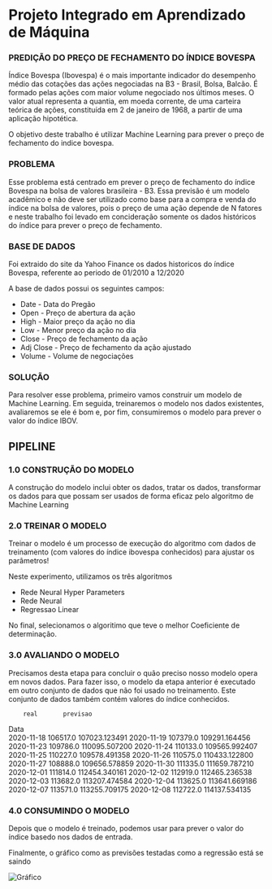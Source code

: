 # Projeto Integrado em Aprendizado de Máquina

### PREDIÇÃO DO PREÇO DE FECHAMENTO DO ÍNDICE BOVESPA

Índice Bovespa (Ibovespa) é o mais importante indicador do desempenho médio das cotações das ações negociadas na B3 - Brasil, Bolsa, Balcão. É formado pelas ações com maior volume negociado nos últimos meses. O valor atual representa a quantia, em moeda corrente, de uma carteira teórica de ações, constituída em 2 de janeiro de 1968, a partir de uma aplicação hipotética.


O objetivo deste trabalho é utilizar Machine Learning para prever o preço de fechamento do indice bovespa.

### PROBLEMA

Esse problema está centrado em prever o preço de fechamento do índice Bovespa na bolsa de valores brasileira - B3.
Essa previsão é um modelo acadêmico e não deve ser utilizado como base para a compra e venda do índice na bolsa de valores, pois o preço de uma ação
depende de N fatores e neste trabalho foi levado em concideração somente os dados históricos do índice para prever o preço de fechamento.

### BASE DE DADOS

Foi extraido do site da Yahoo Finance os dados historicos do índice Bovespa, referente ao periodo de 01/2010 a 12/2020

A base de dados possui os seguintes campos:


<ul>
  <li>Date - Data do Pregão</li>
  <li>Open - Preço de abertura da ação</li>
  <li>High - Maior preço da ação no dia</li>
  <li>Low  - Menor preço da ação no dia </li>
  <li>Close - Preço de fechamento da ação</li>
  <li>Adj Close - Preço de fechamento da ação ajustado</li>
  <li>Volume - Volume de negociações</li>
</ul>


### SOLUÇÃO

Para resolver esse problema, primeiro vamos construir um modelo de Machine Learning. Em seguida, treinaremos o modelo nos dados existentes, avaliaremos se ele é bom e, por fim, consumiremos o modelo para prever o valor do índice IBOV.

## PIPELINE

### 1.0 CONSTRUÇÃO DO MODELO

A construção do modelo inclui obter os dados, tratar os dados, transformar os dados para que possam ser usados de forma eficaz pelo algoritmo de Machine Learning

### 2.0 TREINAR O MODELO

Treinar o modelo é um processo de execução do algoritmo com dados de treinamento (com valores do índice ibovespa conhecidos) para ajustar os parâmetros!

Neste experimento, utilizamos os três algoritmos

<ul>
  <li>Rede Neural Hyper Parameters</li>
  <li>Rede Neural</li>
  <li>Regressao Linear</li>  
</ul>

No final, selecionamos o algoritimo que teve o melhor Coeficiente de determinação.

### 3.0 AVALIANDO O MODELO

Precisamos desta etapa para concluir o quão preciso nosso modelo opera em novos dados. Para fazer isso, o modelo da etapa anterior é executado em outro conjunto de dados que não foi usado no treinamento. Este conjunto de dados também contém valores do índice conhecidos.

        real       previsao
Data                               
2020-11-18  106517.0  107023.123491
2020-11-19  107379.0  109291.164456
2020-11-23  109786.0  110095.507200
2020-11-24  110133.0  109565.992407
2020-11-25  110227.0  109578.491358
2020-11-26  110575.0  110433.122800
2020-11-27  108888.0  109656.578859
2020-11-30  111335.0  111659.787210
2020-12-01  111814.0  112454.340161
2020-12-02  112919.0  112465.236538
2020-12-03  113682.0  113207.474584
2020-12-04  113625.0  113641.669186
2020-12-07  113571.0  113255.709175
2020-12-08  112722.0  114137.534135

### 4.0 CONSUMINDO O MODELO

Depois que o modelo é treinado, podemos usar para prever o valor do índice basedo nos dados de entrada.

Finalmente, o gráfico como as previsões testadas como a regressão está se saindo

![Gráfico](https://user-images.githubusercontent.com/33094333/102024245-ac851880-3d6f-11eb-9655-d05e1281a3ad.JPG?raw=true)
